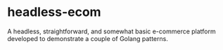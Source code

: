 # headless-ecom
A headless, straightforward, and somewhat basic e-commerce platform developed to demonstrate a couple of Golang patterns.
